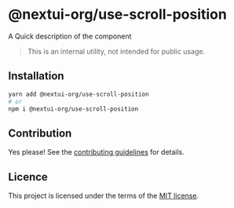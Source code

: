 # @nextui-org/use-scroll-position

A Quick description of the component

> This is an internal utility, not intended for public usage.

## Installation

```sh
yarn add @nextui-org/use-scroll-position
# or
npm i @nextui-org/use-scroll-position
```

## Contribution

Yes please! See the
[contributing guidelines](https://github.com/nextui-org/nextui/blob/master/CONTRIBUTING.md)
for details.

## Licence

This project is licensed under the terms of the
[MIT license](https://github.com/nextui-org/nextui/blob/master/LICENSE).
